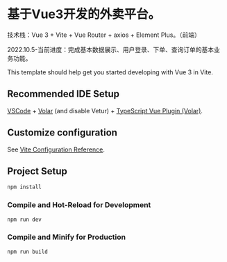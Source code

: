 # 基于Vue3开发的外卖平台。
技术栈：Vue 3 + Vite + Vue Router + axios + Element Plus。（前端）

2022.10.5-当前进度：完成基本数据展示、用户登录、下单、查询订单的基本业务功能。

This template should help get you started developing with Vue 3 in Vite.

## Recommended IDE Setup

[VSCode](https://code.visualstudio.com/) + [Volar](https://marketplace.visualstudio.com/items?itemName=Vue.volar) (and disable Vetur) + [TypeScript Vue Plugin (Volar)](https://marketplace.visualstudio.com/items?itemName=Vue.vscode-typescript-vue-plugin).

## Customize configuration

See [Vite Configuration Reference](https://vitejs.dev/config/).

## Project Setup

```sh
npm install
```

### Compile and Hot-Reload for Development

```sh
npm run dev
```

### Compile and Minify for Production

```sh
npm run build
```
